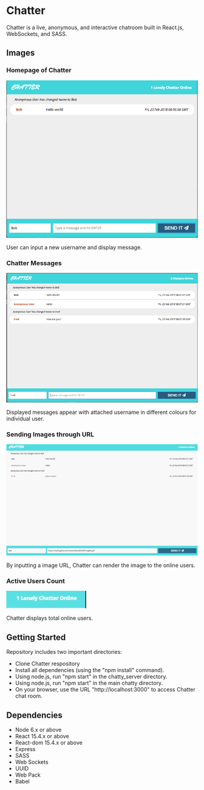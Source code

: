 # Chatter

Chatter is a live, anonymous, and interactive chatroom built in React.js, WebSockets, and SASS.

## Images

### Homepage of Chatter

!["Screenshot of homepage"](https://github.com/al8876/chatter/blob/master/docs/Screen%20Shot%202018-02-23%20at%2012.06.10%20AM.png?raw=true)

User can input a new username and display message.

### Chatter Messages

!["Screenshot of message"](https://github.com/al8876/chatter/blob/master/docs/Screen%20Shot%202018-02-23%20at%2012.07.32%20AM.png?raw=true)

Displayed messages appear with attached username in different colours for individual user.

### Sending Images through URL

!["Screenshot of sending images"](https://github.com/al8876/chatter/blob/master/docs/chatter1.gif?raw=true)

By inputting a image URL, Chatter can render the image to the online users.

### Active Users Count

!["Screenshot of sending images"](https://github.com/al8876/chatter/blob/master/docs/chatter2.gif?raw=true)

Chatter displays total online users.

## Getting Started

Repository includes two important directories: 

- Clone Chatter respository
- Install all dependencies (using the "npm install" command).
- Using node.js, run "npm start" in the chatty_server directory.
- Using node.js, run "npm start" in the main chatty directory.
- On your browser, use the URL "http://localhost:3000" to access Chatter chat room.

## Dependencies

- Node 6.x or above
- React 15.4.x or above
- React-dom 15.4.x or above
- Express
- SASS
- Web Sockets
- UUID
- Web Pack
- Babel